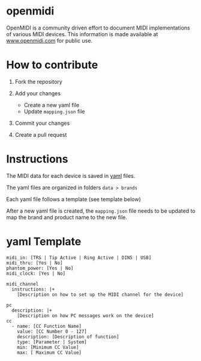 # openmidi
OpenMIDI is a community driven effort to document MIDI implementations of various MIDI devices. This information is made available at www.openmidi.com for public use.

# How to contribute
1. Fork the repository
2. Add your changes
   - Create a new yaml file
   - Update `mapping.json` file
   
3. Commit your changes
4. Create a pull request

# Instructions
The MIDI data for each device is saved in [yaml](https://docs.ansible.com/ansible/latest/reference_appendices/YAMLSyntax.html) files. 

The yaml files are organized in folders `data > brands`

Each yaml file follows a template (see template below)

After a new yaml file is created, the `mapping.json` file needs to be updated to map the brand and product name to the new file.

# yaml Template
    midi_in: [TRS | Tip Active | Ring Active | DIN5 | USB]
    midi_thru: [Yes | No]
    phantom_power: [Yes | No]
    midi_clock: [Yes | No]

    midi_channel
      instructions: |+
        [Description on how to set up the MIDI channel for the device]

    pc
      description: |+
        [Description on how PC messages work on the device]
    cc
      - name: [CC Function Name]
        value: [CC Number 0 - 127]
        description: [Description of function]
        type: [Parameter | System]
        min: [Minimum CC Value]
        max: [ Maximum CC Value]


